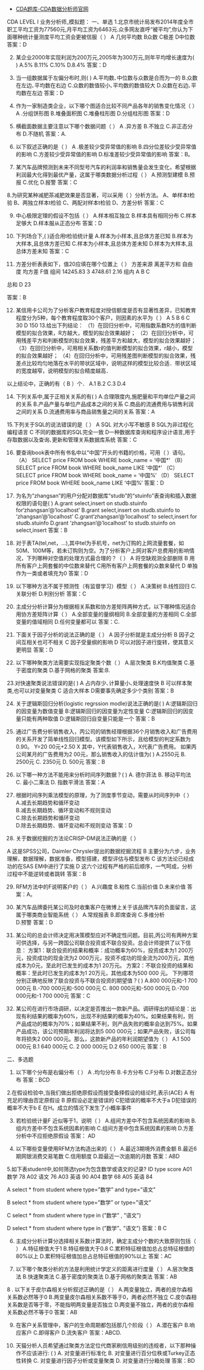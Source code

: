 

* [CDA题库-CDA数据分析师官网 ](http://cda.pinggu.org/view/44.html)

CDA LEVEL Ⅰ 业务分析师_模拟题：
一、单选
1.北京市统计局发布2014年度全市职工平均工资为77560元,月平均工资为6463元.众多网友直呼“被平均”,你认为下面哪种统计量测度平均工资会更被信服（    ）
A 几何平均数
B众数
C极差
D中位数
答案：D
 
2. 某企业2000年实现利润为200万元,2005年为300万元,则年平均增长速度为(     )
A.5%   B.11%   C.10%   D.8.4%
答案：D

3. 当一组数据属于左偏分布时,则(        )
A.平均数､中位数与众数是合而为一的     B.众数在左边､平均数在右边
C.众数的数值较小､平均数的数值较大      D.众数在右边､平均数在左边
答案：D
 
4. 作为一家制造类企业，以下哪个图适合比较不同产品各年的销售变化情况（  ）
A .分组饼形图
B.堆叠面积图
C.堆叠柱形图
D.分组柱形图
答案：D
 
5. 横截面数据主要注意以下哪个数据问题（    ）
A .异方差
B.不独立
C.非正态分布
D.不随机
答案：A. 
 
6. 以下叙述正确的是（     ）
A .极差较少受异常值的影响
B.四分位差较少受异常值的影响
C.方差较少受异常值的影响
D.标准差较少受异常值的影响
答案：B。
 
7. 某汽车品牌预测到未来不同型号汽车的利润率和销售量会发生变化，希望根据利润最大化得到最优产量，这属于哪类数据分析过程（      ）
A.预测型建模
B.预报
C.优化
D.报警
答案：C
 
8.为研究某种减肥茶减肥效果是否显著，可以采用（    ）分析方法。
A、单样本t检验   B、两独立样本t检验  C、两配对样本t检验  D、方差分析
 答案：C

9. 中心极限定理的假设不包括（    ）
A.样本相互独立
B.样本具有相同分布
C.样本足够大
D.样本服从正态分布
答案：D

10. 下列场合下,(      )适合用t检验统计量
A.样本为小样本,且总体方差已知
B.样本为大样本,且总体方差已知
C.样本为小样本,且总体方差未知
D.样本为大样本,且总体方差未知
答案：C

11. 方差分析表表如下，值20应填在哪个位置上（  ）
方差来源
离差平方和
自由度
均方差
F值
组间
14245.83
3
4748.61
2.16
组内
A
B
C
 
总和
D
23
 
 
答案：B

12. 某信用卡公司为了分析客户教育程度对授信额度是否有显著性差异，已知教育程度分为5种，每个教育程度取30个客户，则因素的水平为（     ）
A 5
B 6
C 30
D 150
13.给出下列结论：
（1）在回归分析中，可用指数系数R方的值判断模型的拟合效果，R方越大，模型的拟合效果越好；
（2）在回归分析中，可用残差平方和判断模型的拟合效果，残差平方和越大，模型的拟合效果越好；
（3）在回归分析中，可用相关系数r的值判断模型的拟合效果，r越小，模型的拟合效果越好；
（4）在回归分析中，可用残差图判断模型的拟合效果，残差点比较均匀地落在水平的带状区域中，说明这样的模型比较合适．带状区域的宽度越窄，说明模型的拟合精度越高．
 
以上结论中，正确的有（  B ）个．
A.1                  B.2                 C.3                  D.4 
 
 
14. 下列关系中,属于正相关关系的有(     )
A.合理限度内,施肥量和平均单位产量之间的关系
B.产品产量与单位产品成本之间的关系
C.商品的流通费用与销售利润之间的关系
D.流通费用率与商品销售量之间的关系
答案：A

15.下列关于SQL的说法错误的是（     ）
A  SQL 对大小写不敏感
B  SQL为非过程化编程语言
C 不同的数据库的SQL完全一致
D一种数据库查询和程序设计语言,用于存取数据以及查询､更新和管理关系数据库系统
答案：C
 
16. 要查询book表中所有书名中以“中国”开头的书籍的价格，可用（     ）语句。
（A） SELECT price FROM book WHERE book_name = ‘中国*’
（B） SELECT price FROM book WHERE book_name LIKE ‘中国*’
（C） SELECT price FROM book WHERE book_name = ‘中国%’ 
（D） SELECT price FROM book WHERE book_name LIKE ‘中国%’
 答案：D
 
17. 为名为“zhangsan”的用户分配对数据库“studb”的“stuinfo”表查询和插入数据权限的语句是(      ) 
A.grant select,insert on studb.stuinfo for‘zhangsan’@’localhost’
B.grant select,insert on studb.stuinfo to ‘zhangsan’@’localhost’
C.grant‘zhangsan’@’localhost’ to select,insert for studb.stuinfo 
D.grant ‘zhangsan’@’localhost’ to studb.stuinfo on select,insert 
答案：B
 
18. 对于表TA(tel,net，…),其中tel为手机号，net为订购的上网流量套餐，如50M、100M等，若未订购则为空。为了分析客户上网对客户总费用的影响情况，下列哪种对空值的处理方式最合理的？（     ）
A 将空缺观测全部删除
B 用所有客户上网套餐的中位数来替代
C用所有客户上网套餐的众数来替代
D 单独作为一类或者填充为0
答案：D
 
19. 以下哪种方法不属于预测性（有监督学习）模型（    ）
A.决策树
B.线性回归
C.关联分析
D.判别分析
答案：C

20. 主成分分析计算分为根据相关系数和协方差矩阵两种方式，以下哪种情况适合用协方差矩阵计算（    ）
A.全部变量的量纲相同
B.全部变量的方差相同
C.全部变量的值域相同
D.任何变量都可以
答案：C.
 
21. 下面关于因子分析的说法正确的是（     ）
A 因子分析就是主成分分析
B 因子之间互相关也可不相关
C 因子受量纲的影响
D 可以对因子进行旋转，使其意义更明显
答案：D
 
22. 以下哪种聚类方法需要实现指定聚类个数（      ）
A.层次聚类
B.K均值聚类
C.基于密度的聚类
D.基于网格的聚类
答案:B.
 
23.对快速聚类说法错误的是(      )
A 占内存少､计算量小､处理速度快
B 可以样本聚类,也可以对变量聚类
C 适合大样本
D需要事先确定多少个类别
答案：B

24. 关于逻辑斯回归分析(logistic regrssion modle)说法正确的是(      )
A:逻辑斯回归的因变量为数值变量
B:逻辑斯回归的因变量为定性变量
C:逻辑斯回归的因变量只能有两种取值
D:逻辑斯回归自变量只能是一个
答案：B

25. 通过广告费分析销售收入，丙公司的销售经理根据36个月销售收入和广告费用的关系开发了简单线性回归模型。该模型如下所示，且给模型的判定系数为0.90。
Y=20 00元+2.50 X
其中，Y代表销售收入，X代表广告费用。
如果丙公司某月的广告费用为2 00元，那么销售收入的估计值为(      )
A.2550元
B. 2500元
C. 2350元
D. 500元
答案：B

26. 以下哪一种方法不能用来分析时间序列数据？(      )
A. 德尔菲法
B. 移动平均法
C. 最小二乘法
D. 指数平滑法
 答案：A
 
27. 根据时间序列乘法模型的原理，为了测度季节变动，需要从时间序列中（      ） 
A.减去长期趋势和循环变动    
B.减去长期趋势、循环变动和不规则变动  
C.除去长期趋势和循环变动             
D.除去长期趋势、循环变动和不规则变动
答案：D

28.  关于数据挖掘的方法论CRISP-DM说法正确的是（     ）
 
A 这是SPSS公司，Daimler Chrysler提出的数据挖掘流程
B 主要分为六步，业务理解，数据理解，数据准备，模型搭建，模型评估与模型发布
C 该方法论已经成功的在SAS EM中进行了实施
D 这六个过程有严格的前后顺序，一气呵成，分析过程中不能逆转或者跳转
答案：B
 
29. RFM方法中的F说明客户的（  ）
A.兴趣度
B.粘性
C.当前价值
D.未来价值
答案：A。 
 
30. 某汽车品牌委托某公司及时收集客户在微博上关于该品牌汽车的负面留言，这属于哪类商业智能系统（    ）
A.常规报表
B.即席查询 
C.多维分析       
D.预警
答案：D

31. 某公司的总会计师决定用决策模型应对不确定性问题。目前,丙公司有两种方案可供选择，与另一跨国公司联合投资或不联合投资。总会计师提供了以下信息：
方案1：联合投资的结果和概率：成功概率为60%，投资成本为1 200万元，投资成功的现金流为2 000万元，投资不成功的现金流为200万元，其他成本为0元，至此时已发生的成本为1 20万元。
方案2：不联合投资的结果和概率：至此时已发生的成本为1 20万元，其他成本为500 000 元。
下列哪项分别正确地反映了联合投资与不联合投资的期望值？(    )
A.800 000元和-1 700 000元
B.-700 000元和-500 000元
C. 800 000元和-500 000元
D.-700 000元和-1 700 000元
答案：C
 
32. 某公司在进行市场调研，以决定是否推出一款新产品。调研得出的结论是：出现有利结果的概率为60%，出现不利结果的概率为40%。如果结果有利，则产品成功的概率为70%；如果结果不利，则产品失败的概率会达到75%。如果产品成功，该公司预期年利润将达到5 000 000元；如果产品失败，该公司每年将损失2 000 000元。那么，这款新产品的年利润期望值为（  ）
A.1 500 000元
B.1 640 000元
C. 2 000 000元
D.2 650 000元
答案：B
 
二、多选题
1. 以下哪个分布是右偏分布（  ）
A .均匀分布
B.卡方分布
C.F分布
D.对数正态分布
答案：BCD

2.在假设检验中,当我们做出拒绝原假设而接受备择假设的结论时,表示(ACE)
A 有充足的理由否定原假设
B 原假设必定是错误的
C犯错误的概率不大于a
D犯错误的概率不大于b
E 在H。成立的情况下发生了小概率事件
 
3. 若检验统计量F 近似等于1，说明（  ）
A.组间方差中不包含系统因素的影响
B.组内方差中不包含系统因素的影响
C.组间方差中包含系统因素的影响
D.方差分析中不应拒绝原假设
答案： AD
 
4.  以下哪些变量使用RFM方法构造出来的（  ）
A.最近3期境外消费金额
B.最近6期网银消费交易笔数
C.信用额度
D.距最近一次逾期的月数
答案：ABD

 
5.如下表student中,如何筛选type为包含数学或语文的记录?
ID
type
score
A01
数学
78
A02
语文
76
A03
英语
90
A04
数学
68
A05
英语
84
 
A select * from student where type=”数学” and type=”语文”
 
B select * from student where type=”数学” or  type=”语文”
 
C select * from student where type in (”数学” , ”语文”)
 
D select * from student where type in (”数学”､ ”语文”)
答案：B C
 
6. 主成分分析计算分选择相关系数计算法时，确定主成分个数的大致原则包括（  ）
A.特征根值大于1
B.特征根值大于0.8
C.累积特征根值加总占总特征根值的80%以上
D.累积特征根值加总占总特征根值的90%以上
答案：AC
 
7. 以下哪个聚类分析的方法是利用统计学定义的距离进行度量（  ）
 A.层次聚类法
 B.快速聚类法
 C.基于密度的聚类法
 D.基于网格的聚类法
答案：AB
 
8 . 以下关于皮尔森相关分析叙述正确的是（  ）
A.两变量独立，两者的皮尔森相关系数必然等于0
B.两变量皮尔森相关系数不等于0，两者必然不独立
C.皮尔森相关系数是否等于零，不能指明两变量是否独立
D.两变量不独立，两者的皮尔森相关系数必然不等于0
答案：AB

9. 在客户关系管理中，客户的生命周期都包括那几个阶段（  ）
A.潜在客户
B.响应客户
C.即得客户
D.流失客户
答案：ABCD.
 
10. 天猫分析人员希望通过聚类方法定位代商家刷信用级别的违规者，以下那种操作不应该进行: (    )
A. 对变量进行标准化
B. 对变量进行百分位秩或Turkey正态性转换
C. 对变量进行因子分析或变量聚类
D. 对变量进行分箱处理
答案：BD
